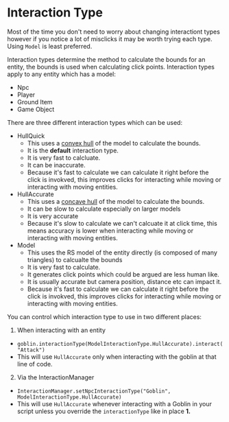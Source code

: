 # Interaction Type

Most of the time you don't need to worry about changing interactiont types however if you notice a lot of misclicks it may be worth trying each type. Using `Model` is least preferred.

Interaction types determine the method to calculate the bounds for an entity, the bounds is used when calculating click points. Interaction types apply to any entity which has a model:

- Npc
- Player
- Ground Item
- Game Object

There are three different interaction types which can be used:

- HullQuick
  - This uses a [convex hull](https://en.wikipedia.org/wiki/Convex_hull) of the model to calculate the bounds. 
  - It is the **default** interaction type.
  - It is very fast to calcluate.
  - It can be inaccurate.
  - Because it's fast to calculate we can calculate it right before the click is invokved, this improves clicks for interacting while moving or interacting with moving entities.
- HullAccurate
  - This uses a [concave hull](https://www.youtube.com/watch?v=0Dom4EglbjE) of the model to calculate the bounds.
  - It can be slow to calculate especially on larger models
  - It is very accurate
  - Because it's slow to calculate we can't calcuate it at click time, this means accuracy is lower when interacting while moving or interacting with moving entities.
- Model
  - This uses the RS model of the entity directly (is composed of many triangles) to calcualte the bounds
  - It is very fast to calculate.
  - It generates click points which could be argued are less human like.
  - It is usually accurate but camera position, distance etc can impact it.
  - Because it's fast to calculate we can calculate it right before the click is invokved, this improves clicks for interacting while moving or interacting with moving entities.

You can control which interaction type to use in two different places:

1. When interacting with an entity
  - `goblin.interactionType(ModelInteractionType.HullAccurate).interact("Attack")`
  - This will use `HullAccurate` only when interacting with the goblin at that line of code.
2. Via the InteractionManager
  - `InteractionManager.setNpcInteractionType("Goblin", ModelInteractionType.HullAccurate)`
  - This will use `HullAccurate` whenever interacting with a Goblin in your script unless you override the `interactionType` like in place **1.**
